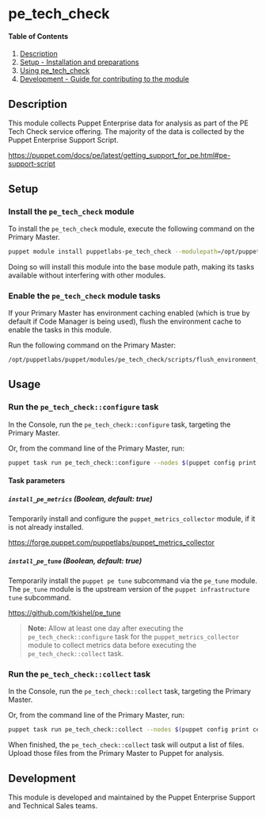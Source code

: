 # pe_tech_check

<!-- markdownlint-disable MD001 -->

#### Table of Contents

1. [Description](#description)
2. [Setup - Installation and preparations](#setup)
3. [Using pe_tech_check](#usage)
4. [Development - Guide for contributing to the module](#development)

## Description

This module collects Puppet Enterprise data for analysis as part of the PE Tech Check service offering.
The majority of the data is collected by the Puppet Enterprise Support Script.

https://puppet.com/docs/pe/latest/getting_support_for_pe.html#pe-support-script

## Setup

### Install the `pe_tech_check` module

To install the `pe_tech_check` module, execute the following command on the Primary Master.

```bash
puppet module install puppetlabs-pe_tech_check --modulepath=/opt/puppetlabs/puppet/modules
```

Doing so will install this module into the base module path, making its tasks available without interfering with other modules.

### Enable the `pe_tech_check` module tasks

If your Primary Master has environment caching enabled (which is true by default if Code Manager is being used), flush the environment cache to enable the tasks in this module.

Run the following command on the Primary Master:

```bash
/opt/puppetlabs/puppet/modules/pe_tech_check/scripts/flush_environment_cache.sh
```

## Usage

### Run the `pe_tech_check::configure` task

In the Console, run the `pe_tech_check::configure` task, targeting the Primary Master.

Or, from the command line of the Primary Master, run:

```bash
puppet task run pe_tech_check::configure --nodes $(puppet config print certname)
```

#### Task parameters

##### `install_pe_metrics` (Boolean, default: true)

Temporarily install and configure the `puppet_metrics_collector` module, if it is not already installed.

https://forge.puppet.com/puppetlabs/puppet_metrics_collector

##### `install_pe_tune` (Boolean, default: true)

Temporarily install the `puppet pe tune` subcommand via the `pe_tune` module.
The `pe_tune` module is the upstream version of the `puppet infrastructure tune` subcommand.

https://github.com/tkishel/pe_tune

> **Note:** Allow at least one day after executing the `pe_tech_check::configure` task for the `puppet_metrics_collector` module to collect metrics data before executing the `pe_tech_check::collect` task.

### Run the `pe_tech_check::collect` task

In the Console, run the `pe_tech_check::collect` task, targeting the Primary Master.

Or, from the command line of the Primary Master, run:

```bash
puppet task run pe_tech_check::collect --nodes $(puppet config print certname)
```

When finished, the `pe_tech_check::collect` task will output a list of files.
Upload those files from the Primary Master to Puppet for analysis.

## Development

This module is developed and maintained by the Puppet Enterprise Support and Technical Sales teams.
